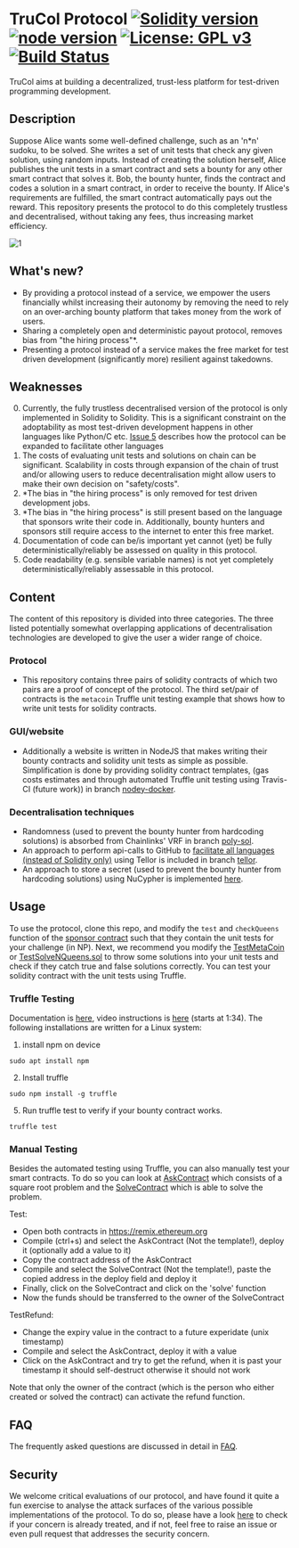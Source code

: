 # TruCol Protocol [![Solidity version](https://img.shields.io/badge/Solidity-v0.8.1-ff69b4.svg?maxAge=3600)](https://solidity.readthedocs.io/en/v0.8.1/installing-solidity.html) [![node version](https://img.shields.io/badge/node.js-%3E=_v10-green.svg)](http://nodejs.org/download/)  [![License: GPL v3](https://img.shields.io/badge/License-AGPLv3-blue.svg)](https://www.gnu.org/licenses/agpl-3.0) [![Build Status](https://travis-ci.com/v-bosch/TruCol.svg?branch=main)](https://travis-ci.com/v-bosch/TruCol)

TruCol aims at building a decentralized, trust-less platform for test-driven programming development.

## Description

Suppose Alice wants some well-defined challenge, such as an 'n\*n' sudoku, to be solved. She writes a set of unit tests that check any given solution, using random inputs. Instead of creating the solution herself, Alice publishes the unit tests in a smart contract and sets a bounty for any other smart contract that solves it. Bob, the bounty hunter, finds the contract and codes a solution in a smart contract, in order to receive the bounty. If Alice's requirements are fulfilled, the smart contract automatically pays out the reward. This repository presents the protocol to do this completely trustless and decentralised, without taking any fees, thus increasing market efficiency.

![1](./FAQ/concept.png)

## What's new?

 - By providing a protocol instead of a service, we empower the users financially whilst increasing their autonomy by removing the need to rely on an over-arching bounty platform that takes money from the work of users. 
 - Sharing a completely open and deterministic payout protocol, removes bias from "the hiring process"*.
 - Presenting a protocol instead of a service makes the free market for test driven development (significantly more) resilient against takedowns.

## Weaknesses

0. Currently, the fully trustless decentralised version of the protocol is only implemented in Solidity to Solidity. This is  a significant constraint on the adoptability as most test-driven development happens in other languages like Python/C etc. [Issue 5](https://github.com/v-bosch/TruCol/issues/5) describes how the protocol can be expanded to facilitate other languages
1. The costs of evaluating unit tests and solutions on chain can be significant. Scalability in costs through expansion of the chain of trust and/or allowing users to reduce decentralisation might allow users to make their own decision on "safety/costs".
2. *The bias in "the hiring process" is only removed for test driven development jobs.
3. *The bias in "the hiring process" is still present based on the language that sponsors write their code in. Additionally, bounty hunters and sponsors still require access to the internet to enter this free market.
4. Documentation of code can be/is important yet cannot (yet) be fully deterministically/reliably be assessed on quality in this protocol.
5. Code readability (e.g. sensible variable names) is not yet completely deterministically/reliably assessable in this protocol.

## Content
The content of this repository is divided into three categories. The three listed potentially somewhat overlapping applications of decentralisation technologies are developed to give the user a wider range of choice.

### Protocol
 - This repository contains three pairs of solidity contracts of which two pairs are a proof of concept of the protocol. The third set/pair of contracts is the `metacoin` Truffle unit testing example that shows how to write unit tests for solidity contracts. 
 
### GUI/website
 - Additionally a website is written in NodeJS that makes writing their bounty contracts and solidity unit tests as simple as possible. Simplification is done by providing solidity contract templates, (gas costs estimates and through automated Truffle unit testing using Travis-CI (future work)) in branch [nodey-docker](https://github.com/v-bosch/TruCol/tree/nodey-docker).

### Decentralisation techniques
 - Randomness (used to prevent the bounty hunter from hardcoding solutions) is absorbed from Chainlinks' VRF in branch [poly-sol](https://github.com/v-bosch/TruCol/tree/poly-sol).
 - An approach to perform api-calls to GitHub to [facilitate all languages (instead of Solidity only)](https://github.com/v-bosch/TruCol/issues/5) using Tellor is included in branch [tellor](https://github.com/v-bosch/TruCol/tree/tellor).
 - An approach to store a secret (used to prevent the bounty hunter from hardcoding solutions) using NuCypher is implemented [here](https://github.com/v-bosch/TruCol/tree/nucypher).

## Usage

To use the protocol, clone this repo, and modify the `test` and `checkQueens` function of the [sponsor contract](https://github.com/v-bosch/TruCol/blob/main/contracts/AskNQueens.sol) such that they contain the unit tests for your challenge (in NP). Next, we recommend you modify the [TestMetaCoin](https://github.com/v-bosch/TruCol/blob/main/test/TestMetaCoin.sol) or [TestSolveNQueens.sol](https://github.com/v-bosch/TruCol/blob/main/test/TestSolveNQueens.sol) to throw some solutions into your unit tests and check if they catch true and false solutions correctly. You can test your solidity contract with the unit tests using Truffle.

### Truffle Testing
Documentation is [here](https://www.trufflesuite.com/docs/truffle/getting-started/installation), video instructions is [here](https://www.youtube.com/watch?v=2fSPn0-8ORs) (starts at 1:34). The following installations are written for a Linux system:
 
1. install npm on device
```
sudo apt install npm
```
2. Install truffle
```
sudo npm install -g truffle
```
5. Run truffle test to verify if your bounty contract works.
```
truffle test
```

### Manual Testing

Besides the automated testing using Truffle, you can also manually test your smart contracts. To do so you can look at [AskContract](https://github.com/v-bosch/TruCol/blob/main/contracts/AskContract.sol) which consists of a square root problem and the [SolveContract](https://github.com/v-bosch/TruCol/blob/main/contracts/SolveContract.sol) which is able to solve the problem.

Test:
- Open both contracts in https://remix.ethereum.org
- Compile (ctrl+s) and select the AskContract (Not the template!),  deploy it (optionally add a value to it)
- Copy the contract address of the AskContract
- Compile and select the SolveContract (Not the template!), paste the copied address in the deploy field and deploy it
- Finally, click on the SolveContract and click on the 'solve' function
- Now the funds should be transferred to the owner of the SolveContract

TestRefund:
- Change the expiry value in the contract to a future experidate (unix timestamp)
- Compile and select the AskContract, deploy it with a value
- Click on the AskContract and try to get the refund, when it is past your timestamp it should self-destruct otherwise it should not work

Note that only the owner of the contract (which is the person who either created or solved the contract) can activate the refund function.

## FAQ
The frequently asked questions are discussed in detail in [FAQ](https://github.com/v-bosch/TruCol/blob/main/FAQ/FAQ.md).

## Security
We welcome critical evaluations of our protocol, and have found it quite a fun exercise to analyse the attack surfaces of the various possible implementations of the protocol. To do so, please have a look [here](https://github.com/v-bosch/TruCol/blob/main/FAQ/Security.md) to check if your concern is already treated, and if not, feel free to raise an issue or even pull request that addresses the security concern.


